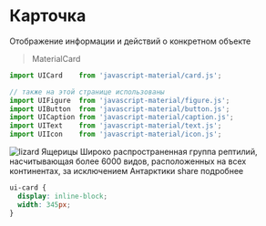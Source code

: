 # Карточка
Отображение информации и действий о конкретном объекте

> MaterialCard

```javascript
import UICard    from 'javascript-material/card.js';

// также на этой странице использованы
import UIFigure  from 'javascript-material/figure.js';
import UIButton  from 'javascript-material/button.js';
import UICaption from 'javascript-material/caption.js';
import UIText    from 'javascript-material/text.js';
import UIIcon    from 'javascript-material/icon.js';
```

<ui-html>
  <ui-card>
    <ui-figure>
      <img src="content/images/contemplative-reptile.jpg" alt="lizard" />
      <ui-caption slot="description">Ящерицы</ui-caption>
      <ui-text slot="description">
        Широко распространенная группа рептилий,
        насчитывающая более 6000 видов,
        расположенных на всех континентах,
        за исключением Антарктики
      </ui-text>
    </ui-figure>
    <ui-button slot="action" mode="lighten">
      <ui-icon>share</ui-icon>
    </ui-button>
    <ui-button slot="action" mode="lighten">подробнее</ui-button>
  </ui-card>
</ui-html>

```css
ui-card {
  display: inline-block;
  width: 345px;
}
```
